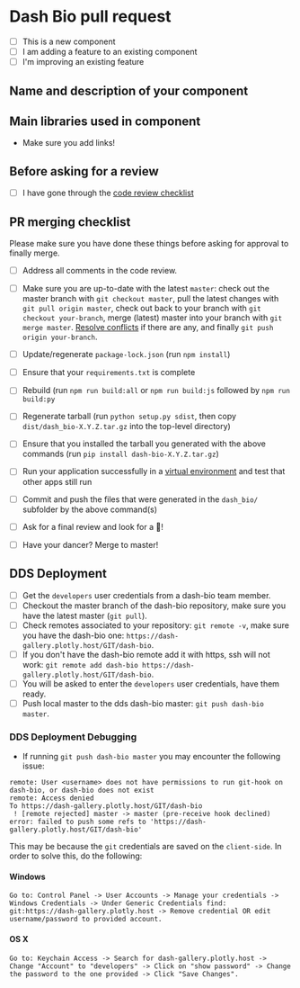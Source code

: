 # Dash Bio pull request
- [ ] This is a new component 
- [ ] I am adding a feature to an existing component
- [ ] I'm improving an existing feature

## Name and description of your component

## Main libraries used in component
* Make sure you add links!

## Before asking for a review
- [ ] I have gone through the [code review checklist](https://github.com/plotly/dash-component-boilerplate/blob/master/%7B%7Bcookiecutter.project_shortname%7D%7D/review_checklist.md)

## PR merging checklist
Please make sure you have done these things before asking for approval to finally merge. 
- [ ] Address all comments in the code review.
- [ ] Make sure you are up-to-date with the latest `master`: check out the master branch with `git checkout master`, pull the latest changes with `git pull origin master`, check out back to your branch with `git checkout your-branch`, merge (latest) master into your branch with `git merge master`. [Resolve conflicts](https://help.github.com/articles/resolving-a-merge-conflict-using-the-command-line/) if there are any, and finally `git push origin your-branch`.
- [ ] Update/regenerate `package-lock.json` (run `npm install`)  
- [ ] Ensure that your `requirements.txt` is complete
- [ ] Rebuild (run `npm run build:all` or `npm run build:js` followed by `npm run build:py`
- [ ] Regenerate tarball (run `python setup.py sdist`, then copy `dist/dash_bio-X.Y.Z.tar.gz` into the top-level directory)
- [ ] Ensure that you installed the tarball you generated with the above commands (run `pip install dash-bio-X.Y.Z.tar.gz`)
- [ ] Run your application successfully in a [virtual environment](https://realpython.com/python-virtual-environments-a-primer/) and test that other apps still run
- [ ] Commit and push the files that were generated in the `dash_bio/` subfolder by the above command(s)
- [ ] Ask for a final review and look for a :dancer:!
- [ ] Have your dancer? Merge to master!


## DDS Deployment
- [ ] Get the `developers` user credentials from a dash-bio team member.
- [ ] Checkout the master branch of the dash-bio repository, make sure you have the latest master (`git pull`).
- [ ] Check remotes associated to your repository: `git remote -v`, make sure you have the dash-bio one: `https://dash-gallery.plotly.host/GIT/dash-bio`.
- [ ] If you don't have the dash-bio remote add it with https, ssh will not work: `git remote add dash-bio https://dash-gallery.plotly.host/GIT/dash-bio`.
- [ ] You will be asked to enter the `developers` user credentials, have them ready.
- [ ] Push local master to the dds dash-bio master: `git push dash-bio master`.

### DDS Deployment Debugging

- If running `git push dash-bio master` you may encounter the following issue:
```
remote: User <username> does not have permissions to run git-hook on dash-bio, or dash-bio does not exist
remote: Access denied
To https://dash-gallery.plotly.host/GIT/dash-bio
 ! [remote rejected] master -> master (pre-receive hook declined)
error: failed to push some refs to 'https://dash-gallery.plotly.host/GIT/dash-bio'
```

This may be because the `git` credentials are saved on the `client-side`. In order to solve this, do the following: 

#### Windows 
```
Go to: Control Panel -> User Accounts -> Manage your credentials -> Windows Credentials -> Under Generic Credentials find: git:https://dash-gallery.plotly.host -> Remove credential OR edit username/password to provided account.
```

#### OS X 
```
Go to: Keychain Access -> Search for dash-gallery.plotly.host -> Change "Account" to "developers" -> Click on "show password" -> Change the password to the one provided -> Click "Save Changes". 
```
